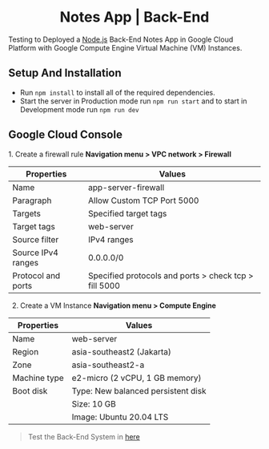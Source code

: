 <h1 align="center">Notes App | Back-End</h1>

Testing to Deployed a [Node.js](https://nodejs.org) Back-End Notes App in Google Cloud Platform with Google Compute Engine Virtual Machine (VM) Instances.

<h2>Setup And Installation</h2>

* Run `npm install` to install all of the required dependencies.
* Start the server in Production mode run `npm run start` and to start in Development mode run `npm run dev`

<h2>Google Cloud Console</h2>
1. Create a firewall rule <b>Navigation menu > VPC network > Firewall</b>

| Properties         | Values                                                |
|--------------------|-------------------------------------------------------|
| Name               | app-server-firewall                                   |
| Paragraph          | Allow Custom TCP Port 5000                            |
| Targets            | Specified target tags                                 |
| Target tags        | web-server                                            |
| Source filter      | IPv4 ranges                                           |
| Source IPv4 ranges | 0.0.0.0/0                                             |
| Protocol and ports | Specified protocols and ports > check tcp > fill 5000 |

2. Create a VM Instance <b>Navigation menu > Compute Engine</b>

| Properties    | Values                             |
|---------------|------------------------------------|
| Name          | web-server                         |
| Region        | asia-southeast2 (Jakarta)          |
| Zone          | asia-southeast2-a                  |
| Machine type  | e2-micro (2 vCPU, 1 GB memory)     |                                      
| Boot disk     | Type: New balanced persistent disk | 
|               | Size: 10 GB                        |
|               | Image: Ubuntu 20.04 LTS            |

> Test the Back-End System in [here](http://notesapp-v1.dicodingacademy.com/)